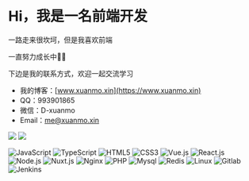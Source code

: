 # Hi，我是一名前端开发

一路走来很坎坷，但是我喜欢前端

一直努力成长中🧑‍💻

下边是我的联系方式，欢迎一起交流学习

- 我的博客：[www.xuanmo.xin](https://www.xuanmo.xin)
- QQ：993901865
- 微信：D-xuanmo
- Email：me@xuanmo.xin

<p>
<img src="https://github-readme-stats.vercel.app/api?username=D-xuanmo&show_icons=true&theme=vue" /> <img src="https://github-readme-stats.vercel.app/api/top-langs/?username=D-xuanmo&langs_count=10&layout=compact&theme=vue" />
</p>

<p>
  <img alt="JavaScript" src="https://img.shields.io/badge/-JavaScript-F7DF1E?style=flat&logo=JavaScript&logoColor=white" />
  <img alt="TypeScript" src="https://img.shields.io/badge/-TypeScript-3178C6?style=flat&logo=TypeScript&logoColor=white" />
  <img alt="HTML5" src="https://img.shields.io/badge/-HTML5-E34F26?style=flat&logo=HTML5&logoColor=white" />
  <img alt="CSS3" src="https://img.shields.io/badge/-CSS3-1572B6?style=flat&logo=CSS3&logoColor=white" />
  <img alt="Vue.js" src="https://img.shields.io/badge/-Vue.js-4FC08D?style=flat&logo=Vue.js&logoColor=white" />
  <img alt="React.js" src="https://img.shields.io/badge/-React.js-61dafb?style=flat&logo=React&logoColor=white" />
  <img alt="Node.js" src="https://img.shields.io/badge/-Node.js-339933?style=flat&logo=Node.js&logoColor=white" />
  <img alt="Nuxt.js" src="https://img.shields.io/badge/-Nuxt.js-00C58E?style=flat&logo=Nuxt.js&logoColor=white" />
  <img alt="Nginx" src="https://img.shields.io/badge/-Nginx-269539?style=flat&logo=nginx&logoColor=white" />
  <img alt="PHP" src="https://img.shields.io/badge/-PHP-777BB4?style=flat&logo=php&logoColor=white" />
  <img alt="Mysql" src="https://img.shields.io/badge/-Mysql-4479A1?style=flat&logo=mysql&logoColor=white" />
  <img alt="Redis" src="https://img.shields.io/badge/-Redis-DC382D?style=flat&logo=redis&logoColor=white" />
  <img alt="Linux" src="https://img.shields.io/badge/-Linux-FCC624?style=flat&logo=linux&logoColor=white" />
  <img alt="Gitlab" src="https://img.shields.io/badge/-Gitlab-CA121?style=flat&logo=Gitlab&logoColor=white" />
  <img alt="Jenkins" src="https://img.shields.io/badge/-Jenkins-D24939?style=flat&logo=Jenkins&logoColor=white" />
</p>
